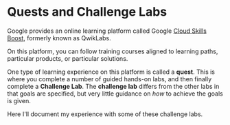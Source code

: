# Quests and Challenge Labs

Google provides an online learning platform called Google [Cloud Skills Boost](https://www.cloudskillsboost.google/), formerly known as QwikLabs.

On this platform, you can follow training courses aligned to learning paths, particular products, or particular solutions.

One type of learning experience on this platform is called a **quest**.  This is where you complete a number of guided hands-on labs, and then finally complete a **Challenge Lab**. The **challenge lab** differs from the other labs in that goals are specified, but very little guidance on _how_ to achieve the goals is given.

Here I'll document my experience with some of these challenge labs.